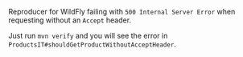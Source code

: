 Reproducer for WildFly failing with `500 Internal Server Error` when requesting without an `Accept` header.

Just run `mvn verify` and you will see the error in `ProductsIT#shouldGetProductWithoutAcceptHeader`.
